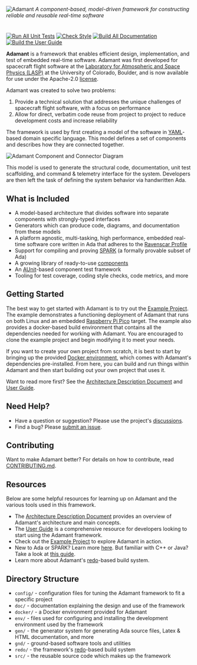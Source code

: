 ![Adamant](doc/logos/adamant_logo_text_black_small.png)
*A component-based, model-driven framework for constructing reliable and reusable real-time software*
#

[![Run All Unit Tests](https://github.com/lasp/adamant/actions/workflows/test_all.yml/badge.svg)](https://github.com/lasp/adamant/actions/workflows/test_all.yml)
[![Check Style](https://github.com/lasp/adamant/actions/workflows/style_all.yml/badge.svg)](https://github.com/lasp/adamant/actions/workflows/styl_all.yml)
[![Build All Documentation](https://github.com/lasp/adamant/actions/workflows/publish_all.yml/badge.svg)](https://github.com/lasp/adamant/actions/workflows/publish_all.yml)
[![Build the User Guide](https://github.com/lasp/adamant/actions/workflows/build_user_guide.yml/badge.svg)](https://github.com/lasp/adamant/actions/workflows/build_user_guide.yml)


**Adamant** is a framework that enables efficient design, implementation, and test of embedded real-time software. Adamant was first developed for spacecraft flight software at the [Laboratory for Atmospheric and Space Physics (LASP)](https://lasp.colorado.edu/) at the University of Colorado, Boulder, and is now available for use under the Apache-2.0 [license](LICENSE). 

Adamant was created to solve two problems:

 1. Provide a technical solution that addresses the unique challenges of spacecraft flight software, with a focus on performance
 2. Allow for direct, verbatim code reuse from project to project to reduce development costs and increase reliability

The framework is used by first creating a model of the software in [YAML](https://yaml.org/)-based domain specific language. This model defines a set of components and describes how they are connected together. 

 ![`Adamant Component and Connector Diagram`](doc/img/assembly.png "Adamant Component and Connector Diagram")

This model is used to generate the structural code, documentation, unit test scaffolding, and command & telemetry interface for the system. Developers are then left the task of defining the system behavior via handwritten Ada.

## What is Included

 * A model-based architecture that divides software into separate components with strongly-typed interfaces
 * Generators which can produce code, diagrams, and documentation from these models
 * A platform agnostic, multi-tasking, high performance, embedded real-time software core written in Ada that adheres to the [Ravenscar Profile](https://en.wikipedia.org/wiki/Ravenscar_profile)
 * Support for compiling and proving [SPARK](https://learn.adacore.com/courses/intro-to-spark/chapters/01_Overview.html#what-is-it) (a formally provable subset of Ada)
 * A growing library of ready-to-use [components](src/components)
 * An [AUnit](https://docs.adacore.com/live/wave/aunit/html/aunit_cb/aunit_cb.html)-based component test framework
 * Tooling for test coverage, coding style checks, code metrics, and more

## Getting Started

The best way to get started with Adamant is to try out the [Example Project](https://github.com/lasp/adamant_example). The example demonstrates a functioning deployment of Adamant that runs on both Linux and an embedded [Raspberry Pi Pico](https://www.raspberrypi.com/products/raspberry-pi-pico/) target. The example also provides a docker-based build environment that contains all the dependencies needed for working with Adamant. You are encouraged to clone the example project and begin modifying it to meet your needs.

If you want to create your own project from scratch, it is best to start by bringing up the provided [Docker environment](https://github.com/lasp/adamant/docker), which comes with Adamant's dependencies pre-installed. From here, you can build and run things within Adamant and then start building out your own project that uses it.

Want to read more first? See the [Architecture Description Document](doc/architecture_description_document/architecture_description_document.pdf) and [User Guide](doc/user_guide/user_guide.pdf).

## Need Help?

 * Have a question or suggestion? Please use the project's [discussions](https://github.com/lasp/adamant/discussions).
 * Find a bug? Please [submit an issue](https://github.com/lasp/adamant/issues).

## Contributing

Want to make Adamant better? For details on how to contribute, read [CONTRIBUTING.md](CONTRIBUTING.md).

## Resources

Below are some helpful resources for learning up on Adamant and the various tools used in this framework.

 * The [Architecture Description Document](doc/architecture_description_document/architecture_description_document.pdf) provides an overview of Adamant's architecture and main concepts.
 * The [User Guide](doc/user_guide/user_guide.pdf) is a comprehensive resource for developers looking to start using the Adamant framework.
 * Check out the [Example Project](https://github.com/lasp/adamant_example) to explore Adamant in action.
 * New to Ada or SPARK? Learn more [here](https://learn.adacore.com/). But familiar with C++ or Java? Take a look at [this guide](https://learn.adacore.com/courses/Ada_For_The_CPP_Java_Developer/index.html).
 * Learn more about Adamant's [redo](https://github.com/dinkelk/redo)-based build system.

## Directory Structure

 * `config/` - configuration files for tuning the Adamant framework to fit a specific project
 * `doc/` - documentation explaining the design and use of the framework
 * `docker/` - a Docker environment provided for Adamant
 * `env/` - files used for configuring and installing the development environment used by the framework
 * `gen/` - the generator system for generating Ada source files, Latex & HTML documentation, and more
 * `gnd/` - ground-based software tools and utilities
 * `redo/` - the framework's [redo](https://github.com/dinkelk/redo)-based build system
 * `src/` - the reusable source code which makes up the framework
